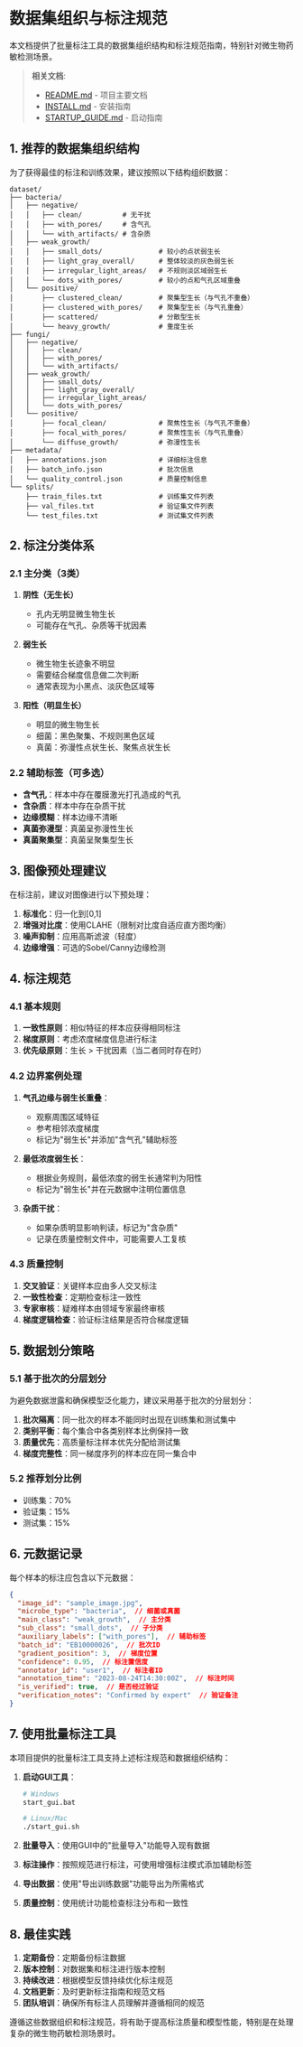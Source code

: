 # 数据集组织与标注规范

本文档提供了批量标注工具的数据集组织结构和标注规范指南，特别针对微生物药敏检测场景。

> **相关文档**:
> - [README.md](README.md) - 项目主要文档
> - [INSTALL.md](INSTALL.md) - 安装指南
> - [STARTUP_GUIDE.md](STARTUP_GUIDE.md) - 启动指南

## 1. 推荐的数据集组织结构

为了获得最佳的标注和训练效果，建议按照以下结构组织数据：

```
dataset/
├── bacteria/
│   ├── negative/
│   │   ├── clean/          # 无干扰
│   │   ├── with_pores/     # 含气孔
│   │   └── with_artifacts/ # 含杂质
│   ├── weak_growth/
│   │   ├── small_dots/              # 较小的点状弱生长
│   │   ├── light_gray_overall/      # 整体较淡的灰色弱生长
│   │   ├── irregular_light_areas/   # 不规则淡区域弱生长
│   │   └── dots_with_pores/         # 较小的点和气孔区域重叠
│   └── positive/
│       ├── clustered_clean/         # 聚集型生长（与气孔不重叠）
│       ├── clustered_with_pores/    # 聚集型生长（与气孔重叠）
│       ├── scattered/               # 分散型生长
│       └── heavy_growth/            # 重度生长
├── fungi/
│   ├── negative/
│   │   ├── clean/
│   │   ├── with_pores/
│   │   └── with_artifacts/
│   ├── weak_growth/
│   │   ├── small_dots/
│   │   ├── light_gray_overall/
│   │   ├── irregular_light_areas/
│   │   └── dots_with_pores/
│   └── positive/
│       ├── focal_clean/             # 聚焦性生长（与气孔不重叠）
│       ├── focal_with_pores/        # 聚焦性生长（与气孔重叠）
│       └── diffuse_growth/          # 弥漫性生长
├── metadata/
│   ├── annotations.json             # 详细标注信息
│   ├── batch_info.json              # 批次信息
│   └── quality_control.json         # 质量控制信息
└── splits/
    ├── train_files.txt              # 训练集文件列表
    ├── val_files.txt                # 验证集文件列表
    └── test_files.txt               # 测试集文件列表
```

## 2. 标注分类体系

### 2.1 主分类（3类）

1. **阴性（无生长）**
   - 孔内无明显微生物生长
   - 可能存在气孔、杂质等干扰因素

2. **弱生长**
   - 微生物生长迹象不明显
   - 需要结合梯度信息做二次判断
   - 通常表现为小黑点、淡灰色区域等

3. **阳性（明显生长）**
   - 明显的微生物生长
   - 细菌：黑色聚集、不规则黑色区域
   - 真菌：弥漫性点状生长、聚焦点状生长

### 2.2 辅助标签（可多选）

- **含气孔**：样本中存在覆膜激光打孔造成的气孔
- **含杂质**：样本中存在杂质干扰
- **边缘模糊**：样本边缘不清晰
- **真菌弥漫型**：真菌呈弥漫性生长
- **真菌聚集型**：真菌呈聚集型生长

## 3. 图像预处理建议

在标注前，建议对图像进行以下预处理：

1. **标准化**：归一化到[0,1]
2. **增强对比度**：使用CLAHE（限制对比度自适应直方图均衡）
3. **噪声抑制**：应用高斯滤波（轻度）
4. **边缘增强**：可选的Sobel/Canny边缘检测

## 4. 标注规范

### 4.1 基本规则

1. **一致性原则**：相似特征的样本应获得相同标注
2. **梯度原则**：考虑浓度梯度信息进行标注
3. **优先级原则**：生长 > 干扰因素（当二者同时存在时）

### 4.2 边界案例处理

1. **气孔边缘与弱生长重叠**：
   - 观察周围区域特征
   - 参考相邻浓度梯度
   - 标记为"弱生长"并添加"含气孔"辅助标签

2. **最低浓度弱生长**：
   - 根据业务规则，最低浓度的弱生长通常判为阳性
   - 标记为"弱生长"并在元数据中注明位置信息

3. **杂质干扰**：
   - 如果杂质明显影响判读，标记为"含杂质"
   - 记录在质量控制文件中，可能需要人工复核

### 4.3 质量控制

1. **交叉验证**：关键样本应由多人交叉标注
2. **一致性检查**：定期检查标注一致性
3. **专家审核**：疑难样本由领域专家最终审核
4. **梯度逻辑检查**：验证标注结果是否符合梯度逻辑

## 5. 数据划分策略

### 5.1 基于批次的分层划分

为避免数据泄露和确保模型泛化能力，建议采用基于批次的分层划分：

1. **批次隔离**：同一批次的样本不能同时出现在训练集和测试集中
2. **类别平衡**：每个集合中各类别样本比例保持一致
3. **质量优先**：高质量标注样本优先分配给测试集
4. **梯度完整性**：同一梯度序列的样本应在同一集合中

### 5.2 推荐划分比例

- 训练集：70%
- 验证集：15%
- 测试集：15%

## 6. 元数据记录

每个样本的标注应包含以下元数据：

```json
{
  "image_id": "sample_image.jpg",
  "microbe_type": "bacteria",  // 细菌或真菌
  "main_class": "weak_growth",  // 主分类
  "sub_class": "small_dots",  // 子分类
  "auxiliary_labels": ["with_pores"],  // 辅助标签
  "batch_id": "EB10000026",  // 批次ID
  "gradient_position": 3,  // 梯度位置
  "confidence": 0.95,  // 标注置信度
  "annotator_id": "user1",  // 标注者ID
  "annotation_time": "2023-08-24T14:30:00Z",  // 标注时间
  "is_verified": true,  // 是否经过验证
  "verification_notes": "Confirmed by expert"  // 验证备注
}
```

## 7. 使用批量标注工具

本项目提供的批量标注工具支持上述标注规范和数据组织结构：

1. **启动GUI工具**：
   ```bash
   # Windows
   start_gui.bat
   
   # Linux/Mac
   ./start_gui.sh
   ```

2. **批量导入**：使用GUI中的"批量导入"功能导入现有数据

3. **标注操作**：按照规范进行标注，可使用增强标注模式添加辅助标签

4. **导出数据**：使用"导出训练数据"功能导出为所需格式

5. **质量控制**：使用统计功能检查标注分布和一致性

## 8. 最佳实践

1. **定期备份**：定期备份标注数据
2. **版本控制**：对数据集和标注进行版本控制
3. **持续改进**：根据模型反馈持续优化标注规范
4. **文档更新**：及时更新标注指南和规范文档
5. **团队培训**：确保所有标注人员理解并遵循相同的规范

遵循这些数据组织和标注规范，将有助于提高标注质量和模型性能，特别是在处理复杂的微生物药敏检测场景时。